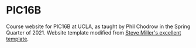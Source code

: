 PIC16B
=======================================================

Course website for PIC16B at UCLA, as taught by Phil Chodrow in the Spring Quarter of 2021. Website template modified from [Steve Miller's excellent template](https://github.com/svmiller/steve-ngvb-jekyll-template). 
